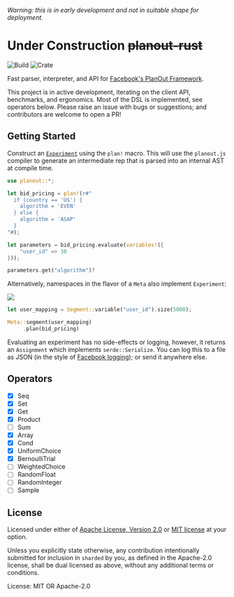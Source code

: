 _Warning: this is in early development and not in suitable shape for deployment._

# Under Construction ~~planout-rust~~

![Build](https://github.com/nkconnor/planout-rust/workflows/Rust/badge.svg)
![Crate](https://img.shields.io/badge/crates.io-json_macros%20=%20%220.1.3%22-brightgreen.svg)

Fast parser, interpreter, and API for [Facebook's PlanOut Framework](https://github.com/facebook/planout).

This project is in active development, iterating on the client API, benchmarks, and ergonomics. Most of the
DSL is implemented, see operators below. Please raise an issue with bugs or suggestions; and contributors
are welcome to open a PR!

## Getting Started

Construct an [`Experiment`](http://google.com) using the `plan!` macro. This will use the `planout.js` compiler to generate an intermediate rep that is parsed into an internal AST at compile time.

```rust
use planout::*;

let bid_pricing = plan!(r#"
  if (country == 'US') {
    algorithm = 'EVEN'
  } else {
    algorithm = 'ASAP'
  }
"#);

let parameters = bid_pricing.evaluate(variables!({
    "user_id" => 30
}));

parameters.get("algorithm")?
```

Alternatively, namespaces in the flavor of a `Meta` also implement `Experiment`:

![](http://facebook.github.io/planout/static/namespace_diagram.png)

```rust
let user_mapping = Segment::variable("user_id").size(5000);

Meta::segment(user_mapping)
     .plan(bid_pricing)
```

Evaluating an experiment has no side-effects or logging,
however, it returns an `Assignment` which implements `serde::Serialize`. You can log this to a file as JSON (in the
style of [Facebook logging](http://facebook.github.io/planout/docs/logging.html));
or send it anywhere else.

## Operators

- [x] Seq
- [x] Set
- [x] Get
- [x] Product
- [ ] Sum
- [x] Array
- [x] Cond
- [x] UniformChoice
- [x] BernoulliTrial
- [ ] WeightedChoice
- [ ] RandomFloat
- [ ] RandomInteger
- [ ] Sample

## License

Licensed under either of <a href="LICENSE-APACHE">Apache License, Version
2.0</a> or <a href="LICENSE-MIT">MIT license</a> at your option.

Unless you explicitly state otherwise, any contribution intentionally submitted
for inclusion in `sharded` by you, as defined in the Apache-2.0 license, shall be
dual licensed as above, without any additional terms or conditions.

License: MIT OR Apache-2.0
